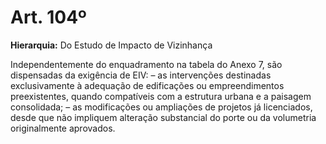 # Art. 104º

**Hierarquia:** Do Estudo de Impacto de Vizinhança

Independentemente do enquadramento na tabela do Anexo 7, são dispensadas da exigência de EIV:
– as intervenções destinadas exclusivamente à adequação de edificações ou empreendimentos preexistentes, quando compatíveis com a estrutura urbana e a paisagem consolidada;
– as modificações ou ampliações de projetos já licenciados, desde que não impliquem alteração substancial do porte ou da volumetria originalmente aprovados.






